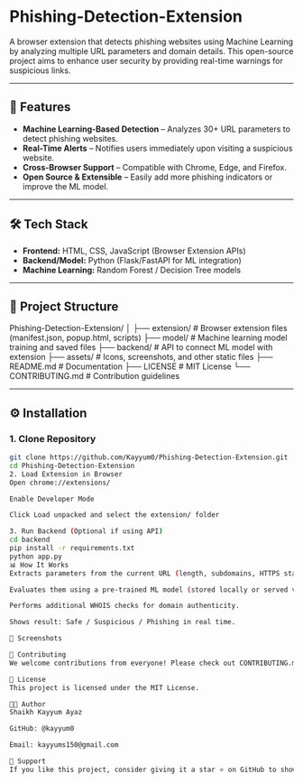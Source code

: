 # Phishing-Detection-Extension

A browser extension that detects phishing websites using Machine Learning by analyzing multiple URL parameters and domain details. This open-source project aims to enhance user security by providing real-time warnings for suspicious links.

---

## 🚀 Features

- **Machine Learning-Based Detection** – Analyzes 30+ URL parameters to detect phishing websites.   
- **Real-Time Alerts** – Notifies users immediately upon visiting a suspicious website.  
- **Cross-Browser Support** – Compatible with Chrome, Edge, and Firefox.  
- **Open Source & Extensible** – Easily add more phishing indicators or improve the ML model.  

---

## 🛠 Tech Stack

- **Frontend:** HTML, CSS, JavaScript (Browser Extension APIs)  
- **Backend/Model:** Python (Flask/FastAPI for ML integration)  
- **Machine Learning:** Random Forest / Decision Tree models  

---

## 📂 Project Structure

Phishing-Detection-Extension/
│
├── extension/ # Browser extension files (manifest.json, popup.html, scripts)
├── model/ # Machine learning model training and saved files
├── backend/ # API to connect ML model with extension
├── assets/ # Icons, screenshots, and other static files
├── README.md # Documentation
├── LICENSE # MIT License
└── CONTRIBUTING.md # Contribution guidelines


---

## ⚙️ Installation

### 1. Clone Repository
```bash
git clone https://github.com/Kayyum0/Phishing-Detection-Extension.git
cd Phishing-Detection-Extension
2. Load Extension in Browser
Open chrome://extensions/

Enable Developer Mode

Click Load unpacked and select the extension/ folder

3. Run Backend (Optional if using API)
cd backend
pip install -r requirements.txt
python app.py
📊 How It Works
Extracts parameters from the current URL (length, subdomains, HTTPS status, etc.)

Evaluates them using a pre-trained ML model (stored locally or served via API).

Performs additional WHOIS checks for domain authenticity.

Shows result: Safe / Suspicious / Phishing in real time.

📸 Screenshots

🤝 Contributing
We welcome contributions from everyone! Please check out CONTRIBUTING.md for guidelines on how to get started.

📜 License
This project is licensed under the MIT License.

👨‍💻 Author
Shaikh Kayyum Ayaz

GitHub: @kayyum0

Email: kayyums150@gmail.com

🌟 Support
If you like this project, consider giving it a star ⭐ on GitHub to show your support!

